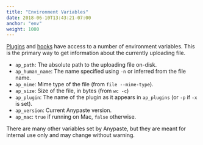 ```yaml
---
title: "Environment Variables"
date: 2018-06-10T13:43:21-07:00
anchor: "env"
weight: 1000
---
```


[Plugins](#making-plugins) and [hooks](#hooks) have access to a number of environment variables. This is the primary way to get information about the currently uploading file.

* `ap_path`: The absolute path to the uploading file on-disk.
* `ap_human_name`: The name specified using `-n` or inferred from the file name.
* `ap_mime`: Mime type of the file (from `file --mime-type`).
* `ap_size`: Size of the file, in bytes (from `wc -c`)
* `ap_plugin`: The name of the plugin as it appears in `ap_plugins` (or `-p` if `-x` is set).
* `ap_version`: Current Anypaste version.
* `ap_mac`: `true` if running on Mac, `false` otherwise.

There are many other variables set by Anypaste, but they are meant for internal use only and may change without warning.
